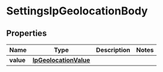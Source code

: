 # SettingsIpGeolocationBody

## Properties
Name | Type | Description | Notes
------------ | ------------- | ------------- | -------------
**value** | [**IpGeolocationValue**](IpGeolocationValue.md) |  | 
